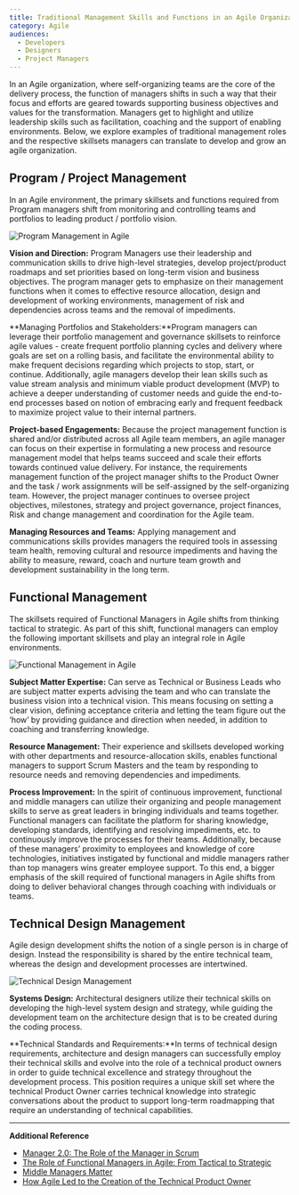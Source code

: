 ```yaml
---
title: Traditional Management Skills and Functions in an Agile Organization
category: Agile
audiences:
  - Developers
  - Designers
  - Project Managers
---
```


In an Agile organization, where self-organizing teams are the core of the delivery process, the function of managers shifts in such a way that their focus and efforts are geared towards supporting business objectives and values for the transformation. Managers get to highlight and utilize leadership skills such as facilitation, coaching and the support of enabling environments. Below, we explore examples of traditional management roles and the respective skillsets managers can translate to develop and grow an agile organization.

<h2>Program / Project Management</h2>

In an Agile environment, the primary skillsets and functions required from Program managers shift from monitoring and controlling teams and portfolios to leading product / portfolio vision.

<img src="{{ site.baseurl }}/assets/img/guides/TraditionalRolesProgMgt.jpg"
  alt="Program Management in Agile"
  class="guide-image guide-image-three-fourths">

**Vision and Direction:** Program Managers use their leadership and communication skills to drive high-level strategies, develop project/product roadmaps and set priorities based on long-term vision and business objectives. The program manager gets to emphasize on their management functions when it comes to effective resource allocation, design and development of working environments, management of risk and dependencies across teams and the removal of impediments.

**Managing Portfolios and Stakeholders:**Program managers can leverage their portfolio management and governance skillsets to reinforce agile values - create frequent portfolio planning cycles and delivery where goals are set on a rolling basis, and facilitate the environmental ability to make frequent decisions regarding which projects to stop, start, or continue. Additionally, agile managers develop their lean skills such as value stream analysis and minimum viable product development (MVP) to achieve a deeper understanding of customer needs and guide the end-to-end processes based on notion of embracing early and frequent feedback to maximize project value to their internal partners.

**Project-based Engagements:** Because the project management function is shared and/or distributed across all Agile team members, an agile manager can focus on their expertise in formulating a new process and resource management model that helps teams succeed and scale their efforts towards continued value delivery. For instance, the requirements management function of the project manager shifts to the Product Owner and the task / work assignments will be self-assigned by the self-organizing team. However, the project manager continues to oversee project objectives, milestones, strategy and project governance, project finances, Risk and change management and coordination for the Agile team.

**Managing Resources and Teams:** Applying management and communications skills provides managers the required tools in assessing team health, removing cultural and resource impediments and having the ability to measure, reward, coach and nurture team growth and development sustainability in the long term.

<h2> Functional Management </h2>

The skillsets required of Functional Managers in Agile shifts from thinking tactical to strategic.
As part of this shift, functional managers can employ the following important skillsets and play an integral role in Agile environments.

<img src="{{ site.baseurl }}/assets/img/guides/FunctionalMgt.png"
  alt="Functional Management in Agile"
  class="guide-image guide-image-three-fourths">

**Subject Matter Expertise:** Can serve as Technical or Business Leads who are subject matter experts advising the team and who can translate the business vision into a technical vision. This means focusing on setting a clear vision, defining acceptance criteria and letting the team figure out the ‘how’ by providing guidance and direction when needed, in addition to coaching and transferring knowledge.

**Resource Management:** Their experience and skillsets developed working with other departments and resource-allocation skills, enables functional managers to support Scrum Masters and the team by responding to resource needs and removing dependencies and impediments.

**Process Improvement:** In the spirit of continuous improvement, functional and middle managers can utilize their organizing and people management skills to serve as great leaders in bringing individuals and teams together. Functional managers can facilitate the platform for sharing knowledge, developing standards, identifying and resolving impediments, etc. to continuously improve the processes for their teams. Additionally, because of these managers’ proximity to employees and knowledge of core technologies, initiatives instigated by functional and middle managers rather than top managers wins greater employee support. To this end, a bigger emphasis of the skill required of functional managers in Agile shifts from doing to deliver behavioral changes through coaching with individuals or teams.

<h2> Technical Design Management </h2>

Agile design development shifts the notion of a single person is in charge of design. Instead the responsibility is shared by the entire technical team, whereas the design and development processes are intertwined.

<img src="{{ site.baseurl }}/assets/img/guides/SysDesignMgt.png"
  alt="Technical Design Management"
  class="guide-image guide-image-three-fourths">

**Systems Design:** Architectural designers utilize their technical skills on developing the high-level system design and strategy, while guiding the development team on the architecture design that is to be created during the coding process.

**Technical Standards and Requirements:**In terms of technical design requirements, architecture and design managers can successfully employ their technical skills and evolve into the role of a technical product owners in order to guide technical excellence and strategy throughout the development process. This position requires a unique skill set where the technical Product Owner carries technical knowledge into strategic conversations about the product to support long-term roadmapping that require an understanding of technical capabilities.

-------------------------------------------------------------------------------------------------------------------------

**Additional Reference**
* [Manager 2.0: The Role of the Manager in Scrum](https://www.infoq.com/articles/scrum-management-deemer/)
* [The Role of Functional Managers in Agile: From Tactical to Strategic](https://blog.versionone.com/the-role-of-functional-managers-in-agile-from-tactical-to-strategic/)
* [Middle Managers Matter](http://www.epe.admin.cam.ac.uk/middle-managers-matter)
* [How Agile Led to the Creation of the Technical Product Owner](https://www.techwell.com/techwell-insights/2013/09/how-agile-led-creation-technical-product-owner)
